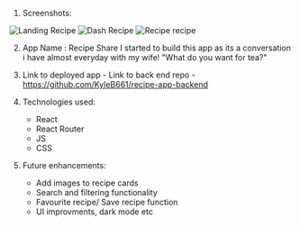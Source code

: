 1) Screenshots:

![Landing Recipe](https://github.com/user-attachments/assets/86a7685b-dc0a-4110-884e-ec09a0e95e03)
![Dash Recipe](https://github.com/user-attachments/assets/ad010dd4-e764-4a2b-9119-090ffe8ad270)
![Recipe recipe](https://github.com/user-attachments/assets/39df1c44-d23b-4153-98c2-1fb5abc1c304)


2) App Name : Recipe Share
   I started to build this app as its a conversation i have almost everyday with my wife! "What do you want for tea?"

3) Link to deployed app -
   Link to back end repo - https://github.com/KyleB661/recipe-app-backend

4) Technologies used:
     - React
     - React Router
     - JS
     - CSS

5) Future enhancements:
     - Add images to recipe cards
     - Search and filtering functionality
     - Favourite recipe/ Save recipe function
     - UI improvments, dark mode etc
  

